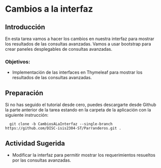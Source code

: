 # Cambios a la interfaz

## Introducción
En esta tarea vamos a hacer los cambios en nuestra interfaz para mostrar los resultados de las consultas avanzadas. Vamos a usar bootstrap para crear paneles desplegables de consultas avanzadas.

### Objetivos:
- Implementación de las interfaces en Thymeleaf para mostrar los resultados de las consultas avanzadas.

## Preparación

Si no has seguido el tutorial desde cero, puedes descargarte desde Github la parte anterior de la tarea estando en la carpeta de la aplicación con la siguiente instrucción:

```
  git clone -b CambiosALaInterfaz --single-branch https://github.com/DISC-isis2304-ST/Parranderos.git .
```


## Actividad Sugerida

- Modificar la interfaz para permitir mostrar los requerimientos resueltos por las consultas avanzadas.
